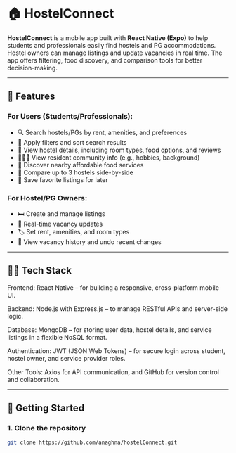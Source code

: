 # 🏠 HostelConnect

**HostelConnect** is a mobile app built with **React Native (Expo)** to help students and professionals easily find hostels and PG accommodations. Hostel owners can manage listings and update vacancies in real time. The app offers filtering, food discovery, and comparison tools for better decision-making.

---

## 🚀 Features

### For Users (Students/Professionals):
- 🔍 Search hostels/PGs by rent, amenities, and preferences
- 🎯 Apply filters and sort search results
- 💬 View hostel details, including room types, food options, and reviews
- 🧑‍🤝‍🧑 View resident community info (e.g., hobbies, background)
- 🍱 Discover nearby affordable food services
- 🧾 Compare up to 3 hostels side-by-side
- 📌 Save favorite listings for later

### For Hostel/PG Owners:
- 🛏️ Create and manage listings
- 🔁 Real-time vacancy updates
- 🏷️ Set rent, amenities, and room types
- 📜 View vacancy history and undo recent changes

---

## 🧑‍💻 Tech Stack
Frontend: React Native – for building a responsive, cross-platform mobile UI.

Backend: Node.js with Express.js – to manage RESTful APIs and server-side logic.

Database: MongoDB – for storing user data, hostel details, and service listings in a flexible NoSQL format.

Authentication: JWT (JSON Web Tokens) – for secure login across student, hostel owner, and service provider roles.

Other Tools: Axios for API communication, and GitHub for version control and collaboration.

---

## 📱 Getting Started

### 1. Clone the repository

```bash
git clone https://github.com/anaghna/hostelConnect.git
